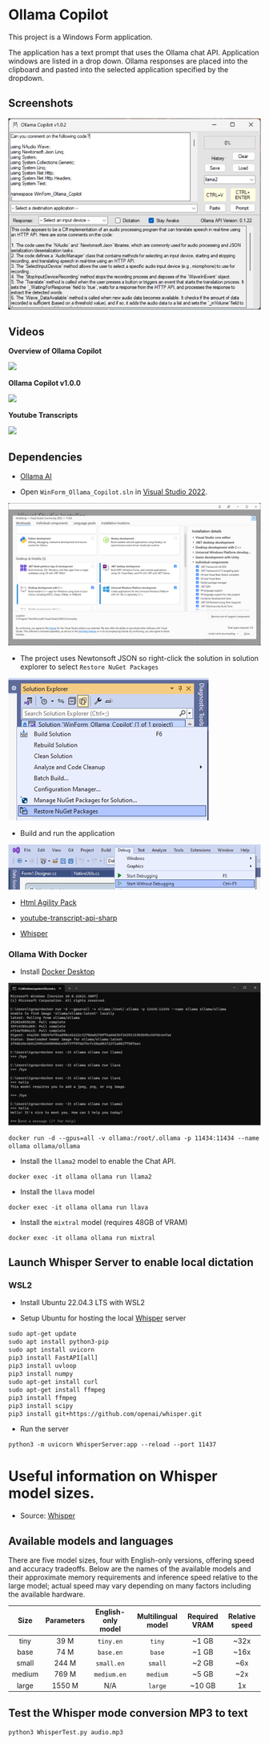 # Ollama Copilot

This project is a Windows Form application.

The application has a text prompt that uses the Ollama chat API. Application windows are listed in a drop down. Ollama responses are placed into the clipboard and pasted into the selected application specified by the dropdown.

## Screenshots

![image_1](images/image_1.png)

## Videos

**Overview of Ollama Copilot**

<a target="_blank" href="https://www.youtube.com/watch?v=4mKgcgBTwCo"><img src="https://img.youtube.com/vi/4mKgcgBTwCo/0.jpg"/></a>

**Ollama Copilot v1.0.0**

<a target="_blank" href="https://www.youtube.com/watch?v=Jh6jCRSlclk"><img src="https://img.youtube.com/vi/Jh6jCRSlclk/0.jpg"/></a>

**Youtube Transcripts**

<a target="_blank" href="https://www.youtube.com/watch?v=lY-6ZdsuHS8"><img src="https://img.youtube.com/vi/lY-6ZdsuHS8/0.jpg"/></a>

## Dependencies

* [Ollama AI](https://ollama.ai)

* Open `WinForm_Ollama_Copilot.sln` in [Visual Studio 2022](https://visualstudio.microsoft.com/).

![image_5](/images/image_5.png)

* The project uses Newtonsoft JSON so right-click the solution in solution explorer to select `Restore NuGet Packages`

![image_2](images/image_2.png)

* Build and run the application

![image_3](images/image_3.png)

* [Html Agility Pack](https://html-agility-pack.net/)

* [youtube-transcript-api-sharp](https://github.com/BobLd/youtube-transcript-api-sharp)

* [Whisper](https://github.com/openai/whisper.git)

### Ollama With Docker

* Install [Docker Desktop](https://www.docker.com/products/docker-desktop/)

![image_4](images/image_4.png)

```shell
docker run -d --gpus=all -v ollama:/root/.ollama -p 11434:11434 --name ollama ollama/ollama
```

* Install the `llama2` model to enable the Chat API.

```shell
docker exec -it ollama ollama run llama2
```

* Install the `llava` model

```shell
docker exec -it ollama ollama run llava
```

* Install the `mixtral` model (requires 48GB of VRAM)

```shell
docker exec -it ollama ollama run mixtral
```

## Launch Whisper Server to enable local dictation

### WSL2

* Install Ubuntu 22.04.3 LTS with WSL2

* Setup Ubuntu for hosting the local [Whisper](https://openai.com/research/whisper) server

```shell
sudo apt-get update
sudo apt install python3-pip
sudo apt install uvicorn
pip3 install FastAPI[all]
pip3 install uvloop
pip3 install numpy
sudo apt-get install curl
sudo apt-get install ffmpeg
pip3 install ffmpeg
pip3 install scipy
pip3 install git+https://github.com/openai/whisper.git
```

* Run the server

```shell
python3 -m uvicorn WhisperServer:app --reload --port 11437
```

# Useful information on Whisper model sizes.

* Source: [Whisper](https://github.com/openai/whisper)

## Available models and languages

There are five model sizes, four with English-only versions, offering speed and accuracy tradeoffs. Below are the names of the available models and their approximate memory requirements and inference speed relative to the large model; actual speed may vary depending on many factors including the available hardware.

|  Size  | Parameters | English-only model | Multilingual model | Required VRAM | Relative speed |
|:------:|:----------:|:------------------:|:------------------:|:-------------:|:--------------:|
|  tiny  |    39 M    |     `tiny.en`      |       `tiny`       |     ~1 GB     |      ~32x      |
|  base  |    74 M    |     `base.en`      |       `base`       |     ~1 GB     |      ~16x      |
| small  |   244 M    |     `small.en`     |      `small`       |     ~2 GB     |      ~6x       |
| medium |   769 M    |    `medium.en`     |      `medium`      |     ~5 GB     |      ~2x       |
| large  |   1550 M   |        N/A         |      `large`       |    ~10 GB     |       1x       |

## Test the Whisper mode conversion MP3 to text

```shell
python3 WhisperTest.py audio.mp3
```
